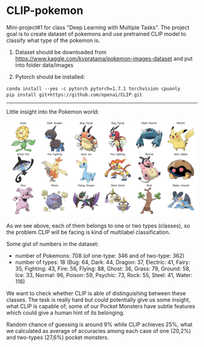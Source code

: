 # CLIP-pokemon
Mini-project#1 for class "Deep Learning with Multiple Tasks". The project goal is to create dataset of pokemons and use pretrained CLIP model to classify what type of the pokemon is. 


1. Dataset should be downloaded from https://www.kaggle.com/kvpratama/pokemon-images-dataset and put into folder
data/images

2. Pytorch should be installed:
```shell
conda install --yes -c pytorch pytorch=1.7.1 torchvision cpuonly
pip install git+https://github.com/openai/CLIP.git
```

---
Little insight into the Pokemon world:

![dataset_preview](figs/dataset_preview.png?raw=true)

As we see above, each of them belongs to one or two types (classes), so the problem CLIP will be facing is kind of multilabel classification.

Some gist of numbers in the dataset:
- number of Pokemons:  708 (of one-type: 346 and of two-type: 362)
- number of types: 18 (Bug: 64, Dark: 44, Dragon: 37, Electric: 41, Fairy: 35, Fighting: 43, Fire: 56, Flying: 88, Ghost: 36, Grass: 79, Ground: 58, Ice: 33, Normal: 96, Poison: 59, Psychic: 73, Rock: 55, Steel: 41, Water: 116)

We want to check whether CLIP is able of distinguishing between these classes.
The task is really hard but could potentially give us some insight, what CLIP is capable of;
some of our Pocket Monsters have  subtle features which could give a human hint of its belonging.

Random chance of guessing is around 9%  while CLIP achieves 25%, what we calculated as average of accuracies among each case of one (20,2%) and two-types (27,6%) pocket monsters.

